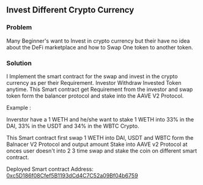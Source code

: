 ## Invest Different Crypto Currency

### Problem

Many Beginner's want to Invest in crypto currency but their have no idea about the DeFi marketplace and how to Swap One token to another token.

### Solution

I Implement the smart contract for the swap and invest in the crypto currency as per their Requirement. Investor Withdraw Invested Token anytime. This Smart contract get Requirement from the investor and swap token form the balancer protocol and stake into the AAVE V2 Protocol.

Example :

Inverstor have a 1 WETH and he/she want to stake 1 WETH into 33% in the DAI, 33% in the USDT and 34% in the WBTC Crypto.

This Smart contract first swap 1 WETH into DAI, USDT and WBTC form the Balnacer V2 Protocol and output amount Stake into AAVE v2 Protocol at onces user doesn't into 2 3 time swap and stake the coin on different smart contract.


Deployed Smart contract Address: [0xc5D186f08Cfef5B1193dCd4C7C52a09Bf04b6759](https://kovan.etherscan.io/address/0xc5D186f08Cfef5B1193dCd4C7C52a09Bf04b6759)
